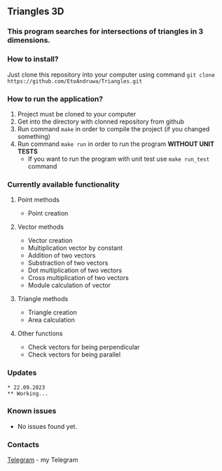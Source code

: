 ## Triangles 3D
### This program searches for intersections of triangles in 3 dimensions.

### How to install?
Just clone this repository into your computer using command `git clone https://github.com/EtoAndruwa/Triangles.git`

### How to run the application?
1. Project must be cloned to your computer
2. Get into the directory with clonned repository from github
3. Run command `make` in order to compile the project (if you changed something)
4. Run command `make run` in order to run the program **WITHOUT UNIT TESTS**
    * If you want to run the program with unit test use `make run_test` command

### Currently available functionality
1. Point methods
    * Point creation
2. Vector methods
    * Vector creation
    * Multiplication vector by constant
    * Addition of two vectors
    * Substraction of two vectors
    * Dot multiplication of two vectors
    * Cross multiplication of two vectors
    * Module calculation of vector
3. Triangle methods
    * Triangle creation
    * Area calculation

4. Other functions
    * Check vectors for being perpendicular
    * Check vectors for being parallel

### Updates
    * 22.09.2023
    ** Working...

### Known issues
* No issues found yet.

### Contacts
[Telegram](https://t.me/eto_andruwa "Telegram") - my Telegram



